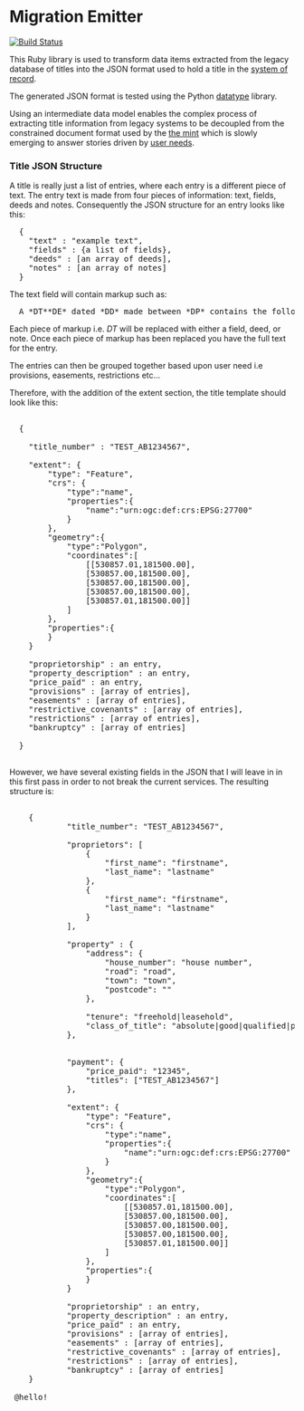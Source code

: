 # Migration Emitter

[![Build Status](https://travis-ci.org/LandRegistry/migration-emitter.svg)](https://travis-ci.org/LandRegistry/migration-emitter)

This Ruby library is used to transform data items extracted from the legacy database of titles into the JSON format used to hold a title in the [system of record](https://github.com/LandRegistry/system-of-record).

The generated JSON format is tested using the Python [datatype](https://github.com/LandRegistry/datatypes) library.

Using an intermediate data model enables the complex process of extracting title information from legacy systems to be decoupled from the constrained document format used by the [the mint](https://github.com/LandRegistry/mint) which is slowly emerging to answer stories driven by [user needs](https://www.gov.uk/design-principles#first).


### Title JSON Structure

A title is really just a list of entries, where each entry is a different piece of text. The entry text is made from four pieces of information: text, fields, deeds and notes. Consequently the JSON structure for an entry looks like this:

<pre>
  {
    "text" : "example text",
    "fields" : {a list of fields},
    "deeds" : [an array of deeds],
    "notes" : [an array of notes]
  }  
</pre>

The text field will contain markup such as:

<pre>
  A *DT**DE* dated *DD* made between *DP* contains the following provision:-*VT*
</pre>

Each piece of markup i.e. *DT* will be replaced with either a field, deed, or note. Once each piece of markup has been replaced you have the full text for the entry.

The entries can then be grouped together based upon user need i.e provisions, easements, restrictions etc...

Therefore, with the addition of the extent section, the title template should look like this:

<pre>

  {

    "title_number" : "TEST_AB1234567",

    "extent": {
        "type": "Feature",
        "crs": {  
            "type":"name",
            "properties":{  
                "name":"urn:ogc:def:crs:EPSG:27700"
            }
        },
        "geometry":{  
            "type":"Polygon",
            "coordinates":[  
                [[530857.01,181500.00],
                [530857.00,181500.00],
                [530857.00,181500.00],
                [530857.00,181500.00],
                [530857.01,181500.00]]
            ]
        },
        "properties":{
        }
    }

    "proprietorship" : an entry,
    "property_description" : an entry,
    "price_paid" : an entry,
    "provisions" : [array of entries],
    "easements" : [array of entries],
    "restrictive_covenants" : [array of entries],
    "restrictions" : [array of entries],
    "bankruptcy" : [array of entries]

  }

</pre>

However, we have several existing fields in the JSON that I will leave in in this first pass in order to not break the current services. The resulting structure is:

<pre>

    {
            "title_number": "TEST_AB1234567",

            "proprietors": [
                {
                    "first_name": "firstname",
                    "last_name": "lastname"
                },
                {
                    "first_name": "firstname",
                    "last_name": "lastname"
                }
            ],

            "property" : {
                "address": {
                    "house_number": "house number",
                    "road": "road",
                    "town": "town",
                    "postcode": ""
                },

                "tenure": "freehold|leasehold",
                "class_of_title": "absolute|good|qualified|possesory"
            },


            "payment": {
                "price_paid": "12345",
                "titles": ["TEST_AB1234567"]
            },

            "extent": {
                "type": "Feature",
                "crs": {  
                    "type":"name",
                    "properties":{  
                        "name":"urn:ogc:def:crs:EPSG:27700"
                    }
                },
                "geometry":{  
                    "type":"Polygon",
                    "coordinates":[  
                        [[530857.01,181500.00],
                        [530857.00,181500.00],
                        [530857.00,181500.00],
                        [530857.00,181500.00],
                        [530857.01,181500.00]]
                    ]
                },
                "properties":{
                }
            }

            "proprietorship" : an entry,
            "property_description" : an entry,
            "price_paid" : an entry,
            "provisions" : [array of entries],
            "easements" : [array of entries],
            "restrictive_covenants" : [array of entries],
            "restrictions" : [array of entries],
            "bankruptcy" : [array of entries]
    }

 @hello!</pre>
